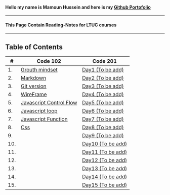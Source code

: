 #### Hello my name is Mamoun Hussein and here is my  [Github Portofolio](https://github.com/mamoon100) 
------
#### This Page Contain Reading-Notes for LTUC courses 
--------------
## Table of Contents
|#|Code 102|Code 201|
|-|-|-|
|1.| [Grouth mindset](Grouth.md)| [Day1 (To be add)](#) |
|2.| [Markdown](markdown.md)| [Day2 (To be add)](#) |
|3.| [Git version](git.md)| [Day3 (To be add)](#) |
|4.| [WireFrame](wireframe.md)| [Day4 (To be add)](#) |
|5.| [Javascript Control Flow](javascript.md)| [Day5 (To be add)](#) |
|6.| [Javascript loop](loop.md)| [Day6 (To be add)](#) |
|7.| [Javascript Function](function.md)| [Day7 (To be add)](#) |
|8.| [Css](Css.md)| [Day8 (To be add)](#) |
|9.| | [Day9 (To be add)](#) |
|10.| | [Day10 (To be add)](#) |
|11.| | [Day11 (To be add)](#) |
|12.| | [Day12 (To be add)](#) |
|13.| | [Day13 (To be add)](#) |
|14.| | [Day14 (To be add)](#) |
|15.| | [Day15 (To be add)](#) |